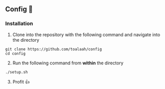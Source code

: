 ## Config 🚀

### Installation
1. Clone into the repository with the following command and navigate into the directory
```shell
git clone https://github.com/toalaah/config
cd config
```

2. Run the following command from **within** the directory
```shell
./setup.sh
```

3. Profit 👍
